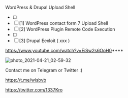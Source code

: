 
WordPress & Drupal Upload Shell 


- [ ] 
- [ ] [1] WordPress contact form 7 Upload Shell
- [ ] [2] WordPress Plugin Remote Code Execution
- [ ] 
- [ ] [3] Drupal Eexloit ( xxx )

https://www.youtube.com/watch?v=EiSw2s6OoH0****




![photo_2021-04-21_02-59-32](https://user-images.githubusercontent.com/72355033/115477990-ccf93e00-a24d-11eb-8174-9985389170a7.jpg)








Contact me on Telegram or Twitter :)

https://t.me/wisbvb

https://twitter.com/1337Kro
